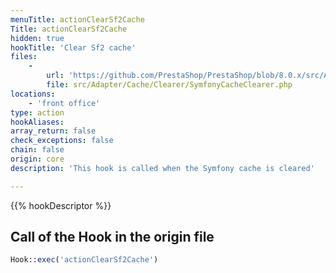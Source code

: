 ```yaml
---
menuTitle: actionClearSf2Cache
Title: actionClearSf2Cache
hidden: true
hookTitle: 'Clear Sf2 cache'
files:
    -
        url: 'https://github.com/PrestaShop/PrestaShop/blob/8.0.x/src/Adapter/Cache/Clearer/SymfonyCacheClearer.php'
        file: src/Adapter/Cache/Clearer/SymfonyCacheClearer.php
locations:
    - 'front office'
type: action
hookAliases: 
array_return: false
check_exceptions: false
chain: false
origin: core
description: 'This hook is called when the Symfony cache is cleared'

---
```


{{% hookDescriptor %}}

## Call of the Hook in the origin file

```php
Hook::exec('actionClearSf2Cache')
```
